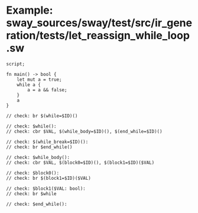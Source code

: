 # Example: sway_sources/sway/test/src/ir_generation/tests/let_reassign_while_loop.sw

```sway
script;

fn main() -> bool {
    let mut a = true;
    while a {
        a = a && false;
    }
    a
}

// check: br $(while=$ID)()

// check: $while():
// check: cbr $VAL, $(while_body=$ID)(), $(end_while=$ID)()

// check: $(while_break=$ID)():
// check: br $end_while()

// check: $while_body():
// check: cbr $VAL, $(block0=$ID)(), $(block1=$ID)($VAL)

// check: $block0():
// check: br $(block1=$ID)($VAL)

// check: $block1($VAL: bool):
// check: br $while

// check: $end_while():

```

